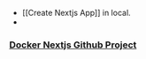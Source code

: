 - [[Create Nextjs App]] in local.
- 


### [Docker Nextjs Github Project](https://github.com/sunnyRavindra/nextjs)